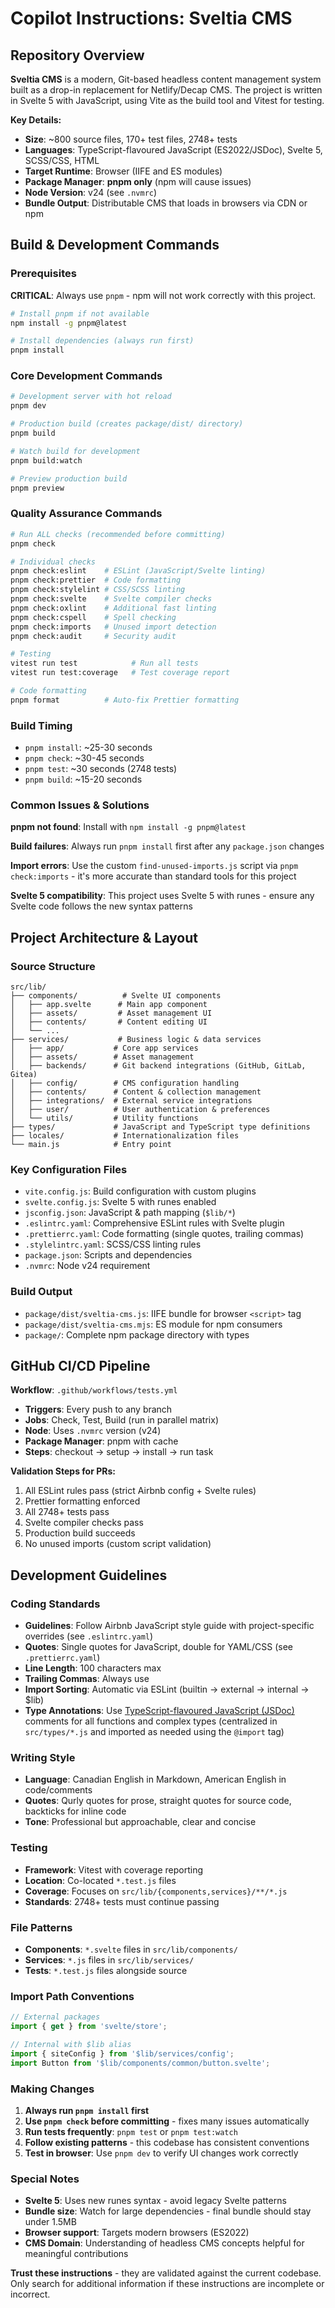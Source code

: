 # Copilot Instructions: Sveltia CMS

## Repository Overview

**Sveltia CMS** is a modern, Git-based headless content management system built as a drop-in replacement for Netlify/Decap CMS. The project is written in Svelte 5 with JavaScript, using Vite as the build tool and Vitest for testing.

**Key Details:**

- **Size**: ~800 source files, 170+ test files, 2748+ tests
- **Languages**: TypeScript-flavoured JavaScript (ES2022/JSDoc), Svelte 5, SCSS/CSS, HTML
- **Target Runtime**: Browser (IIFE and ES modules)
- **Package Manager**: **pnpm only** (npm will cause issues)
- **Node Version**: v24 (see `.nvmrc`)
- **Bundle Output**: Distributable CMS that loads in browsers via CDN or npm

## Build & Development Commands

### Prerequisites

**CRITICAL**: Always use `pnpm` - npm will not work correctly with this project.

```bash
# Install pnpm if not available
npm install -g pnpm@latest

# Install dependencies (always run first)
pnpm install
```

### Core Development Commands

```bash
# Development server with hot reload
pnpm dev

# Production build (creates package/dist/ directory)
pnpm build

# Watch build for development
pnpm build:watch

# Preview production build
pnpm preview
```

### Quality Assurance Commands

```bash
# Run ALL checks (recommended before committing)
pnpm check

# Individual checks
pnpm check:eslint    # ESLint (JavaScript/Svelte linting)
pnpm check:prettier  # Code formatting
pnpm check:stylelint # CSS/SCSS linting
pnpm check:svelte    # Svelte compiler checks
pnpm check:oxlint    # Additional fast linting
pnpm check:cspell    # Spell checking
pnpm check:imports   # Unused import detection
pnpm check:audit     # Security audit

# Testing
vitest run test            # Run all tests
vitest run test:coverage   # Test coverage report

# Code formatting
pnpm format          # Auto-fix Prettier formatting
```

### Build Timing

- `pnpm install`: ~25-30 seconds
- `pnpm check`: ~30-45 seconds
- `pnpm test`: ~30 seconds (2748 tests)
- `pnpm build`: ~15-20 seconds

### Common Issues & Solutions

**pnpm not found**: Install with `npm install -g pnpm@latest`

**Build failures**: Always run `pnpm install` first after any `package.json` changes

**Import errors**: Use the custom `find-unused-imports.js` script via `pnpm check:imports` - it's more accurate than standard tools for this project

**Svelte 5 compatibility**: This project uses Svelte 5 with runes - ensure any Svelte code follows the new syntax patterns

## Project Architecture & Layout

### Source Structure

```
src/lib/
├── components/          # Svelte UI components
│   ├── app.svelte      # Main app component
│   ├── assets/         # Asset management UI
│   ├── contents/       # Content editing UI
│   └── ...
├── services/           # Business logic & data services
│   ├── app/           # Core app services
│   ├── assets/        # Asset management
│   ├── backends/      # Git backend integrations (GitHub, GitLab, Gitea)
│   ├── config/        # CMS configuration handling
│   ├── contents/      # Content & collection management
│   ├── integrations/  # External service integrations
│   ├── user/          # User authentication & preferences
│   └── utils/         # Utility functions
├── types/             # JavaScript and TypeScript type definitions
├── locales/           # Internationalization files
└── main.js            # Entry point
```

### Key Configuration Files

- `vite.config.js`: Build configuration with custom plugins
- `svelte.config.js`: Svelte 5 with runes enabled
- `jsconfig.json`: JavaScript & path mapping (`$lib/*`)
- `.eslintrc.yaml`: Comprehensive ESLint rules with Svelte plugin
- `.prettierrc.yaml`: Code formatting (single quotes, trailing commas)
- `.stylelintrc.yaml`: SCSS/CSS linting rules
- `package.json`: Scripts and dependencies
- `.nvmrc`: Node v24 requirement

### Build Output

- `package/dist/sveltia-cms.js`: IIFE bundle for browser `<script>` tag
- `package/dist/sveltia-cms.mjs`: ES module for npm consumers
- `package/`: Complete npm package directory with types

## GitHub CI/CD Pipeline

**Workflow**: `.github/workflows/tests.yml`

- **Triggers**: Every push to any branch
- **Jobs**: Check, Test, Build (run in parallel matrix)
- **Node**: Uses `.nvmrc` version (v24)
- **Package Manager**: pnpm with cache
- **Steps**: checkout → setup → install → run task

**Validation Steps for PRs:**

1. All ESLint rules pass (strict Airbnb config + Svelte rules)
2. Prettier formatting enforced
3. All 2748+ tests pass
4. Svelte compiler checks pass
5. Production build succeeds
6. No unused imports (custom script validation)

## Development Guidelines

### Coding Standards

- **Guidelines**: Follow Airbnb JavaScript style guide with project-specific overrides (see `.eslintrc.yaml`)
- **Quotes**: Single quotes for JavaScript, double for YAML/CSS (see `.prettierrc.yaml`)
- **Line Length**: 100 characters max
- **Trailing Commas**: Always use
- **Import Sorting**: Automatic via ESLint (builtin → external → internal → $lib)
- **Type Annotations**: Use [TypeScript-flavoured JavaScript (JSDoc)](https://www.typescriptlang.org/docs/handbook/jsdoc-supported-types.html) comments for all functions and complex types (centralized in `src/types/*.js` and imported as needed using the `@import` tag)

### Writing Style

- **Language**: Canadian English in Markdown, American English in code/comments
- **Quotes**: Qurly quotes for prose, straight quotes for source code, backticks for inline code
- **Tone**: Professional but approachable, clear and concise

### Testing

- **Framework**: Vitest with coverage reporting
- **Location**: Co-located `*.test.js` files
- **Coverage**: Focuses on `src/lib/{components,services}/**/*.js`
- **Standards**: 2748+ tests must continue passing

### File Patterns

- **Components**: `*.svelte` files in `src/lib/components/`
- **Services**: `*.js` files in `src/lib/services/`
- **Tests**: `*.test.js` files alongside source

### Import Path Conventions

```javascript
// External packages
import { get } from 'svelte/store';

// Internal with $lib alias
import { siteConfig } from '$lib/services/config';
import Button from '$lib/components/common/button.svelte';
```

### Making Changes

1. **Always run `pnpm install` first**
2. **Use `pnpm check` before committing** - fixes many issues automatically
3. **Run tests frequently**: `pnpm test` or `pnpm test:watch`
4. **Follow existing patterns** - this codebase has consistent conventions
5. **Test in browser**: Use `pnpm dev` to verify UI changes work correctly

### Special Notes

- **Svelte 5**: Uses new runes syntax - avoid legacy Svelte patterns
- **Bundle size**: Watch for large dependencies - final bundle should stay under 1.5MB
- **Browser support**: Targets modern browsers (ES2022)
- **CMS Domain**: Understanding of headless CMS concepts helpful for meaningful contributions

**Trust these instructions** - they are validated against the current codebase. Only search for additional information if these instructions are incomplete or incorrect.
